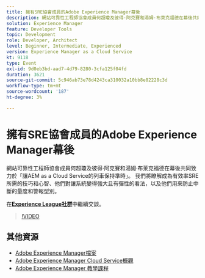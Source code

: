 ```yaml
---
title: 擁有SRE協會成員的Adobe Experience Manager幕後
description: 網站可靠性工程師協會成員何超瓊及彼得·阿克賽和湯姆·布萊克福德在幕後共同致力於「讓AEM as a Cloud Service的列車保持準時」。 我們將瞭解成為有效率SRE所需的技巧和心智、他們對讓系統變得強大且有彈性的看法，以及他們用來防止中斷的量度和警報型別。
solution: Experience Manager
feature: Developer Tools
topic: Development
role: Developer, Architect
level: Beginner, Intermediate, Experienced
version: Experience Manager as a Cloud Service
kt: 9118
type: Event
exl-id: 9d0eb3bd-aad7-4d79-8280-3cfa125f04fd
duration: 3621
source-git-commit: 5c946ab73e78d4243ca310032a10bb8e82228c3d
workflow-type: tm+mt
source-wordcount: '187'
ht-degree: 3%

---
```


# 擁有SRE協會成員的Adobe Experience Manager幕後

網站可靠性工程師協會成員何超瓊及彼得·阿克賽和湯姆·布萊克福德在幕後共同致力於「讓AEM as a Cloud Service的列車保持準時」。 我們將瞭解成為有效率SRE所需的技巧和心智、他們對讓系統變得強大且有彈性的看法，以及他們用來防止中斷的量度和警報型別。

在&#x200B;**[Experience League社群](https://adobe.ly/2WoCVOU)**&#x200B;中繼續交談。

>[!VIDEO](https://video.tv.adobe.com/v/337527/?quality=12&learn=on&hidetitle=true)

## 其他資源

- [Adobe Experience Manager檔案](https://experienceleague.adobe.com/docs/experience-manager-cloud-service.html)
- [Adobe Experience Manager Cloud Service概觀](https://experienceleague.adobe.com/docs/experience-manager-cloud-service/overview/home.html)
- [Adobe Experience Manager 教學課程](https://experienceleague.adobe.com/docs/experience-manager-tutorials.html)

